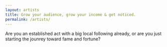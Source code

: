 ```yaml
---
layout: artists
title: Grow your audience, grow your income & get noticed.
permalink: /artists/
---
```


Are you an established act with a big local following already, or are you just starting the jounrey toward fame and fortune?

